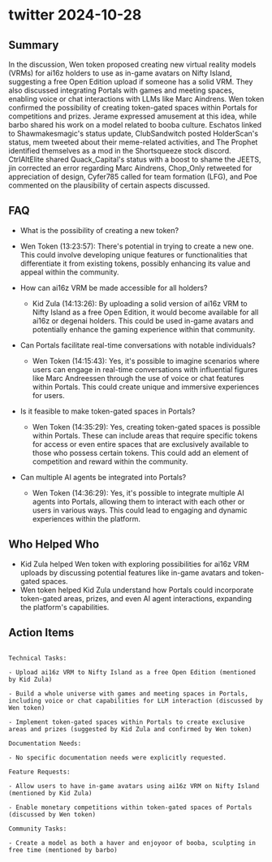 # twitter 2024-10-28

## Summary
 In the discussion, Wen token proposed creating new virtual reality models (VRMs) for ai16z holders to use as in-game avatars on Nifty Island, suggesting a free Open Edition upload if someone has a solid VRM. They also discussed integrating Portals with games and meeting spaces, enabling voice or chat interactions with LLMs like Marc Aindrens. Wen token confirmed the possibility of creating token-gated spaces within Portals for competitions and prizes. Jerame expressed amusement at this idea, while barbo shared his work on a model related to booba culture. Eschatos linked to Shawmakesmagic's status update, ClubSandwitch posted HolderScan's status, mem tweeted about their meme-related activities, and The Prophet identified themselves as a mod in the Shortsqueeze stock discord. CtrlAltElite shared Quack_Capital's status with a boost to shame the JEETS, jin corrected an error regarding Marc Aindrens, Chop_Only retweeted for appreciation of design, Cyfer785 called for team formation (LFG), and Poe commented on the plausibility of certain aspects discussed.

## FAQ
 - What is the possibility of creating a new token?
  - Wen Token (13:23:57): There's potential in trying to create a new one. This could involve developing unique features or functionalities that differentiate it from existing tokens, possibly enhancing its value and appeal within the community.

- How can ai16z VRM be made accessible for all holders?
  - Kid Zula (14:13:26): By uploading a solid version of ai16z VRM to Nifty Island as a free Open Edition, it would become available for all ai16z or degenai holders. This could be used in-game avatars and potentially enhance the gaming experience within that community.

- Can Portals facilitate real-time conversations with notable individuals?
  - Wen Token (14:15:43): Yes, it's possible to imagine scenarios where users can engage in real-time conversations with influential figures like Marc Andreessen through the use of voice or chat features within Portals. This could create unique and immersive experiences for users.

- Is it feasible to make token-gated spaces in Portals?
  - Wen Token (14:35:29): Yes, creating token-gated spaces is possible within Portals. These can include areas that require specific tokens for access or even entire spaces that are exclusively available to those who possess certain tokens. This could add an element of competition and reward within the community.

- Can multiple AI agents be integrated into Portals?
  - Wen Token (14:36:29): Yes, it's possible to integrate multiple AI agents into Portals, allowing them to interact with each other or users in various ways. This could lead to engaging and dynamic experiences within the platform.

## Who Helped Who
 - Kid Zula helped Wen token with exploring possibilities for ai16z VRM uploads by discussing potential features like in-game avatars and token-gated spaces.
- Wen token helped Kid Zula understand how Portals could incorporate token-gated areas, prizes, and even AI agent interactions, expanding the platform's capabilities.

## Action Items
 ```

Technical Tasks:

- Upload ai16z VRM to Nifty Island as a free Open Edition (mentioned by Kid Zula)

- Build a whole universe with games and meeting spaces in Portals, including voice or chat capabilities for LLM interaction (discussed by Wen token)

- Implement token-gated spaces within Portals to create exclusive areas and prizes (suggested by Kid Zula and confirmed by Wen token)

Documentation Needs:

- No specific documentation needs were explicitly requested.

Feature Requests:

- Allow users to have in-game avatars using ai16z VRM on Nifty Island (mentioned by Kid Zula)

- Enable monetary competitions within token-gated spaces of Portals (discussed by Wen token)

Community Tasks:

- Create a model as both a haver and enjoyoor of booba, sculpting in free time (mentioned by barbo)

```

